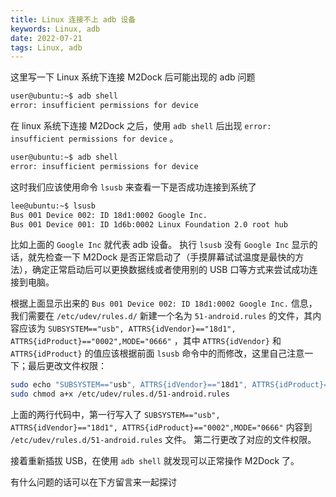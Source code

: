 ```yaml
---
title: Linux 连接不上 adb 设备
keywords: Linux, adb
date: 2022-07-21
tags: Linux, adb
---
```


这里写一下 Linux 系统下连接 M2Dock 后可能出现的 adb 问题

```bash
user@ubuntu:~$ adb shell
error: insufficient permissions for device 
```

<!-- more -->

在 linux 系统下连接 M2Dock 之后，使用 `adb shell` 后出现 `error: insufficient permissions for device` 。

```bash
user@ubuntu:~$ adb shell
error: insufficient permissions for device 
```

这时我们应该使用命令 `lsusb` 来查看一下是否成功连接到系统了

```bash
lee@ubuntu:~$ lsusb
Bus 001 Device 002: ID 18d1:0002 Google Inc. 
Bus 001 Device 001: ID 1d6b:0002 Linux Foundation 2.0 root hub
```

比如上面的 `Google Inc` 就代表 adb 设备。
执行 `lsusb` 没有 `Google Inc` 显示的话，就先检查一下 M2Dock 是否正常启动了（手摸屏幕试试温度是最快的方法），确定正常启动后可以更换数据线或者使用别的 USB 口等方式来尝试成功连接到电脑。

根据上面显示出来的 `Bus 001 Device 002: ID 18d1:0002 Google Inc.` 信息，我们需要在 `/etc/udev/rules.d/` 新建一个名为 `51-android.rules` 的文件，其内容应该为 `SUBSYSTEM=="usb", ATTRS{idVendor}=="18d1", ATTRS{idProduct}=="0002",MODE="0666"` ，其中 `ATTRS{idVendor}` 和 `ATTRS{idProduct}` 的值应该根据前面 `lsusb` 命令中的而修改，这里自己注意一下；最后更改文件权限：

```bash
sudo echo "SUBSYSTEM=="usb", ATTRS{idVendor}=="18d1", ATTRS{idProduct}=="0002",MODE="0666"" | sudo tee /etc/udev/rules.d/51-android.rules
sudo chmod a+x /etc/udev/rules.d/51-android.rules
```

上面的两行代码中，第一行写入了 `SUBSYSTEM=="usb", ATTRS{idVendor}=="18d1", ATTRS{idProduct}=="0002",MODE="0666"` 内容到 `/etc/udev/rules.d/51-android.rules` 文件。
第二行更改了对应的文件权限。

接着重新插拔 USB，在使用 `adb shell` 就发现可以正常操作 M2Dock 了。

有什么问题的话可以在下方留言来一起探讨